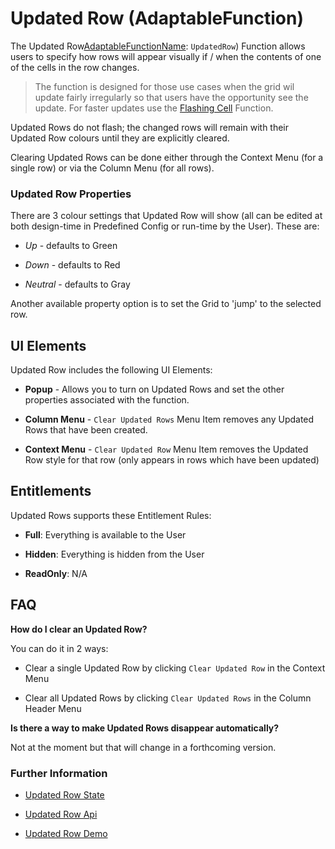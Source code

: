 # Updated Row (AdaptableFunction)

The Updated Row[AdaptableFunctionName](https://api.adaptabletools.com/modules/_src_predefinedconfig_common_types_.html#adaptablefunctionname): `UpdatedRow`) Function allows users to specify how rows will appear visually if / when the contents of one of the cells in the row changes.

> The function is designed for those use cases when the grid wil update fairly irregularly so that users have the opportunity see the update.  For faster updates use the [Flashing Cell](./flashing-cell-function.md) Function.

Updated Rows do not flash; the changed rows will remain with their Updated Row colours until they are explicitly cleared. 

Clearing Updated Rows can be done either through the Context Menu (for a single row) or via the Column Menu (for all rows).

### Updated Row Properties

There are 3 colour settings that Updated Row will show (all can be edited at both design-time in Predefined Config or run-time by the User).  These are:

- *Up* - defaults to Green

- *Down* - defaults to Red

- *Neutral* - defaults to Gray

Another available property option is to set the Grid to 'jump' to the selected row.

## UI Elements
Updated Row includes the following UI Elements:

- **Popup** - Allows you to turn on Updated Rows and set the other properties associated with the function.

- **Column Menu** - `Clear Updated Rows` Menu Item removes any Updated Rows that have been created.

- **Context Menu** - `Clear Updated Row` Menu Item removes the Updated Row style for that row (only appears in rows which have been updated) 

## Entitlements
Updated Rows supports these Entitlement Rules:

- **Full**: Everything is available to the User

- **Hidden**: Everything is hidden from the User

- **ReadOnly**: N/A

## FAQ

**How do I clear an Updated Row?**

You can do it in 2 ways:

- Clear a single Updated Row by clicking `Clear Updated Row` in the Context Menu

- Clear all Updated Rows by clicking `Clear Updated Rows` in the Column Header Menu

**Is there a way to make Updated Rows disappear automatically?**

Not at the moment but that will change in a forthcoming version.

### Further Information

- [Updated Row State](https://api.adaptabletools.com/interfaces/_src_predefinedconfig_updatedrowstate_.updatedrowstate.html)

- [Updated Row Api](https://api.adaptabletools.com/interfaces/_src_api_updatedrowapi_.updatedrowapi.html)

- [Updated Row Demo](https://demo.adaptabletools.com/style/aggridupdatedrowsdemo)

